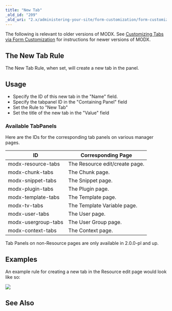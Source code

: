 ```yaml
---
title: "New Tab"
_old_id: "209"
_old_uri: "2.x/administering-your-site/form-customization/form-customization-rules/new-tab"
---
```


 The following is relevant to older versions of MODX. See [Customizing Tabs via Form Customization](building-sites/client-proofing/form-customization/tabs#CustomizingTabsviaFormCustomization-AddingNewTabs) for instructions for newer versions of MODX. 

## The New Tab Rule

 The New Tab Rule, when set, will create a new tab in the panel.

## Usage

- Specify the ID of this new tab in the "Name" field.
- Specify the tabpanel ID in the "Containing Panel" field
- Set the Rule to "New Tab"
- Set the title of the new tab in the "Value" field

### Available TabPanels

 Here are the IDs for the corresponding tab panels on various manager pages.

 | ID                  | Corresponding Page             |
 | ------------------- | ------------------------------ |
 | modx-resource-tabs  | The Resource edit/create page. |
 | modx-chunk-tabs     | The Chunk page.                |
 | modx-snippet-tabs   | The Snippet page.              |
 | modx-plugin-tabs    | The Plugin page.               |
 | modx-template-tabs  | The Template page.             |
 | modx-tv-tabs        | The Template Variable page.    |
 | modx-user-tabs      | The User page.                 |
 | modx-usergroup-tabs | The User Group page.           |
 | modx-context-tabs   | The Context page.              |



 Tab Panels on non-Resource pages are only available in 2.0.0-pl and up. 

## Examples

 An example rule for creating a new tab in the Resource edit page would look like so:

 ![](download/attachments/18678099/rule-tabNew.png?version=1&modificationDate=1279290789000)

## See Also
